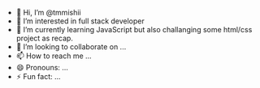 - 👋 Hi, I’m @tmmishii
- 👀 I’m interested in full stack developer
- 🌱 I’m currently learning JavaScript but also challanging some html/css project as recap.
- 💞️ I’m looking to collaborate on ...
- 📫 How to reach me ...
- 😄 Pronouns: ...
- ⚡ Fun fact: ...

<!---
tmmishii/tmmishii is a ✨ special ✨ repository because its `README.md` (this file) appears on your GitHub profile.
You can click the Preview link to take a look at your changes.
--->

